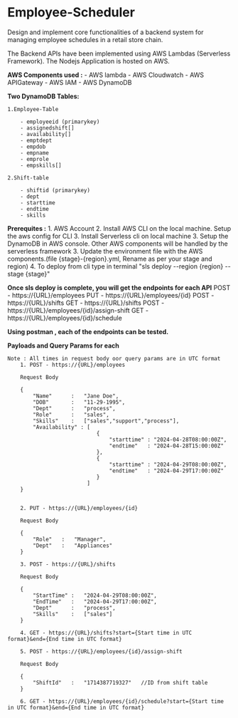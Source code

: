 # Employee-Scheduler
Design and implement core functionalities of a backend system for managing employee schedules in a retail store chain.

The Backend APIs have been implemented using AWS Lambdas (Serverless Framework). The Nodejs Application is hosted on AWS.

**AWS Components used :**
        - AWS lambda
        - AWS Cloudwatch
        - AWS APIGateway
        - AWS IAM 
        - AWS DynamoDB 

**Two DynamoDB Tables:**

    1.Employee-Table
        
        - employeeid (primarykey)
        - assignedshift[]
        - availability[]
        - emptdept
        - empdob
        - empname
        - emprole
        - empskills[]

    2.Shift-table

        - shiftid (primarykey)
        - dept
        - starttime
        - endtime
        - skills   



**Prerequites :** 
    1. AWS Account 
    2. Install AWS CLI on the local machine. Setup the aws config for CLI
    3. Install Serverless cli on local machine
    3. Setup the DynamoDB in AWS console. Other AWS components will be handled by the serverless framework
    3. Update the environment file with the AWS components.(file {stage}-{region}.yml, Rename as per your stage and region)
    4. To deploy from cli type in terminal "sls deploy --region {region} --stage {stage}"

 **Once sls deploy is complete, you will get the endpoints for each API**
    POST - https://{URL}/employees
    PUT - https://{URL}/employees/{id}
    POST - https://{URL}/shifts
    GET - https://{URL}/shifts
    POST - https://{URL}/employees/{id}/assign-shift
    GET - https://{URL}/employees/{id}/schedule

 **Using postman , each of the endpoints can be tested.**
    
 **Payloads and Query Params for each**

    Note : All times in request body oor query params are in UTC format
        1. POST - https://{URL}/employees

        Request Body

        {
            "Name"      :   "Jane Doe",
            "DOB"       :   "11-29-1995",
            "Dept"      :   "process",
            "Role"      :   "sales",
            "Skills"    :   ["sales","support","process"],
            "Availability" : [
                                {
                                    "starttime" : "2024-04-28T08:00:00Z",
                                    "endtime"   : "2024-04-28T15:00:00Z"                      
                                },
                                {
                                    "starttime" : "2024-04-29T08:00:00Z",
                                    "endtime"   : "2024-04-29T17:00:00Z"  
                                }
                             ]
        }   


        2. PUT - https://{URL}/employees/{id}

        Request Body

        {
            "Role"   :   "Manager",
            "Dept"   :   "Appliances"      
        }

        3. POST - https://{URL}/shifts

        Request Body

        {
            "StartTime" :   "2024-04-29T08:00:00Z",
            "EndTime"   :   "2024-04-29T17:00:00Z",
            "Dept"      :   "process",
            "Skills"    :   ["sales"] 
        }

        4. GET - https://{URL}/shifts?start={Start time in UTC format}&end={End time in UTC format}  

        5. POST - https://{URL}/employees/{id}/assign-shift

        Request Body

        {
            "ShiftId"   :   "1714387719327"   //ID from shift table
        }

        6. GET - https://{URL}/employees/{id}/schedule?start={Start time in UTC format}&end={End time in UTC format} 